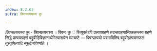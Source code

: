 ```yaml
---
index: 8.2.62
sutra: क्विन्प्रत्ययस्य कुः

---
```

_क्विन्प्रत्ययस्य कुः_ - क्विन्प्रत्ययस्य । क्विनः कु ॑ रित्युक्तेऽपि प्रत्ययग्रहणे तदन्तग्रहणात्क्किन्नन्त्स्य ग्रहणे सिद्धे प्रत्ययग्रहणं बहुव्रीहिविज्ञानार्थमित्याशयेन व्याचष्टे — क्विन्प्रत्ययो यस्मादितिष.बहुव्रीह्राश्रयणफलं तुस्पृ॑गित्यादि स्फुटीबविष्यति ।